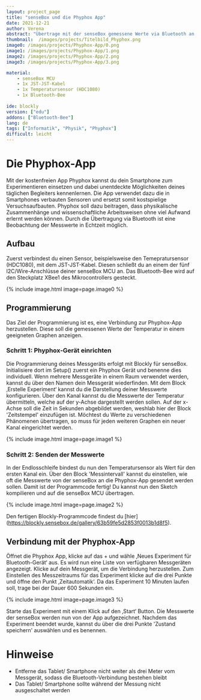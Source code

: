 ```yaml
---
layout: project_page
title: "senseBox und die Phyphox App"
date: 2021-12-21
author: Verena
abstract: "Übertrage mit der senseBox gemessene Werte via Bluetooth an die Phyphox-App."
thumbnail:  /images/projects/Titelbild_Phyphox.png
image0: /images/projects/Phyphox-App/0.png
image1: /images/projects/Phyphox-App/1.png
image2: /images/projects/Phyphox-App/2.png
image3: /images/projects/Phyphox-App/3.png

material:
    - senseBox MCU
    - 1x JST-JST-Kabel
    - 1x Temperatursensor (HDC1080)
    - 1x Bluetooth-Bee
    
ide: blockly
version: ["edu"]   
addons: ["Bluetooth-Bee"]  
lang: de
tags: ["Informatik", "Physik", "Phyphox"]
difficult: leicht
---
```

<head><title>senseBox und die Phyphox-App</title></head>

# Die Phyphox-App
Mit der kostenfreien App Phyphox kannst du dein Smartphone zum Experimentieren einsetzen und dabei unentdeckte Möglichkeiten deines täglichen Begleiters kennenlernen. Die App verwendet dazu die in Smartphones verbauten Sensoren und ersetzt somit kostspielige Versuchsaufbauten. Phyphox soll dazu beitragen, dass physikalische Zusammenhänge und wissenschaftliche Arbeitsweisen ohne viel Aufwand erlernt werden können. Durch die Übertragung via Bluetooth ist eine Beobachtung der Messwerte in Echtzeit möglich.  

## Aufbau
Zuerst verbindest du einen Sensor, beispielsweise den Temepratursensor (HDC1080), mit dem JST-JST-Kabel. Diesen schließt du an einem der fünf I2C/Wire-Anschlüsse deiner senseBox MCU an. Das Bluetooth-Bee wird auf den Steckplatz XBee1 des Mikrocontrollers gesteckt. 

{% include image.html image=page.image0 %}

## Programmierung

Das Ziel der Programmierung ist es, eine Verbindung zur Phyphox-App herzustellen. Diese soll die gemessenen Werte der Temperatur in einem geeigneten Graphen anzeigen.

### Schritt 1: Phyphox-Gerät einrichten
Die Programmierung deines Messgeräts erfolgt mit Blockly für senseBox. Initialisiere dort im Setup() zuerst ein Phyphox Gerät und benenne dies individuell. Wenn mehrere Messgeräte in einem Raum verwendet werden, kannst du über den Namen dein Messgerät wiederfinden. Mit dem Block ‚Erstelle Experiment‘ kannst du die Darstellung deiner Messwerte konfigurieren. Über den Kanal kannst du die Messwerte der Temperatur übermitteln, welche auf der y-Achse dargestellt werden sollen. Auf der x-Achse soll die Zeit in Sekunden abgebildet werden, weshlab hier der Block 'Zeitstempel' einzufügen ist. Möchtest du Werte zu verschiedenen Phänomenen übertragen, so muss für jeden weiteren Graphen ein neuer Kanal eingerichtet werden. 

{% include image.html image=page.image1 %}

### Schritt 2: Senden der Messwerte
In der Endlosschleife bindest du nun den Temperatursensor als Wert für den ersten Kanal ein. Über den Block 'Messintervall' kannst du einstellen, wie oft die Messwerte von der senseBox an die Phyphox-App gesendet werden sollen.
Damit ist der Programmcode fertig! Du kannst nun den Sketch kompilieren und auf die senseBox MCU übertragen.

{% include image.html image=page.image2 %}

Den fertigen Blockly-Programmcode findest du [hier] (https://blockly.sensebox.de/gallery/63b59fe5d2853f0013b1d8f5). 

## Verbindung mit der Phyphox-App
Öffnet die Phyphox App, klicke auf das + und wähle ‚Neues Experiment für Bluetooth-Gerät‘ aus. Es wird nun eine Liste von verfügbaren Messgeräten angezeigt. Klicke auf dein Messgerät, um die Verbindung herzustellen. Zum Einstellen des Messzeitraums für das Experiment klicke auf die drei Punkte und öffne den Punkt ‚Zeitautomatik‘. Da das Experiment 10 Minuten laufen soll, trage bei der Dauer 600 Sekunden ein.

{% include image.html image=page.image3 %}

Starte das Experiment mit einem Klick auf den ‚Start‘ Button. Die Messwerte der senseBox werden nun von der App aufgezeichnet. Nachdem das Experiment beendet wurde, kannst du über die drei Punkte 'Zustand speichern' auswählen und es benennen. 

# Hinweise
* Entferne das Tablet/ Smartphone nicht weiter als drei Meter vom Messgerät, sodass die Bluetooth-Verbindung bestehen bleibt
* Das Tablet/ Smartphone sollte während der Messung nicht ausgeschaltet werden
